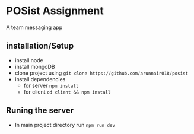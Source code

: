 # POSist Assignment

A team messaging app

## installation/Setup

- install node
- install mongoDB
- clone project using `git clone https://github.com/arunnair018/posist`
- install dependencies
  - for server `npm install`
  - for client `cd client && npm install`

## Runing the server

- In main project directory run `npm run dev`
